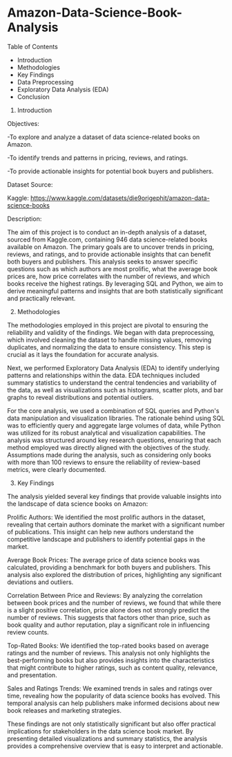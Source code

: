 # Amazon-Data-Science-Book-Analysis
Table of Contents

- Introduction
- Methodologies
- Key Findings
- Data Preprocessing
- Exploratory Data Analysis (EDA)
- Conclusion

  
1. Introduction

Objectives:

-To explore and analyze a dataset of data science-related books on Amazon.

-To identify trends and patterns in pricing, reviews, and ratings.

-To provide actionable insights for potential book buyers and publishers.

Dataset Source:

Kaggle: https://www.kaggle.com/datasets/die9origephit/amazon-data-science-books

Description:

The aim of this project is to conduct an in-depth analysis of a dataset, sourced from Kaggle.com, containing 946 data science-related books available on Amazon. The primary goals are to uncover trends in pricing, reviews, and ratings, and to provide actionable insights that can benefit both buyers and publishers. This analysis seeks to answer specific questions such as which authors are most prolific, what the average book prices are, how price correlates with the number of reviews, and which books receive the highest ratings. By leveraging SQL and Python, we aim to derive meaningful patterns and insights that are both statistically significant and practically relevant. 


2. Methodologies

The methodologies employed in this project are pivotal to ensuring the reliability and validity of the findings. We began with data preprocessing, which involved cleaning the dataset to handle missing values, removing duplicates, and normalizing the data to ensure consistency. This step is crucial as it lays the foundation for accurate analysis.

Next, we performed Exploratory Data Analysis (EDA) to identify underlying patterns and relationships within the data. EDA techniques included summary statistics to understand the central tendencies and variability of the data, as well as visualizations such as histograms, scatter plots, and bar graphs to reveal distributions and potential outliers.

For the core analysis, we used a combination of SQL queries and Python's data manipulation and visualization libraries. The rationale behind using SQL was to efficiently query and aggregate large volumes of data, while Python was utilized for its robust analytical and visualization capabilities. The analysis was structured around key research questions, ensuring that each method employed was directly aligned with the objectives of the study. Assumptions made during the analysis, such as considering only books with more than 100 reviews to ensure the reliability of review-based metrics, were clearly documented.


3. Key Findings

The analysis yielded several key findings that provide valuable insights into the landscape of data science books on Amazon:

Prolific Authors: We identified the most prolific authors in the dataset, revealing that certain authors dominate the market with a significant number of publications. This insight can help new authors understand the competitive landscape and publishers to identify potential gaps in the market.

Average Book Prices: The average price of data science books was calculated, providing a benchmark for both buyers and publishers. This analysis also explored the distribution of prices, highlighting any significant deviations and outliers.

Correlation Between Price and Reviews: By analyzing the correlation between book prices and the number of reviews, we found that while there is a slight positive correlation, price alone does not strongly predict the number of reviews. This suggests that factors other than price, such as book quality and author reputation, play a significant role in influencing review counts.

Top-Rated Books: We identified the top-rated books based on average ratings and the number of reviews. This analysis not only highlights the best-performing books but also provides insights into the characteristics that might contribute to higher ratings, such as content quality, relevance, and presentation.

Sales and Ratings Trends: We examined trends in sales and ratings over time, revealing how the popularity of data science books has evolved. This temporal analysis can help publishers make informed decisions about new book releases and marketing strategies.

These findings are not only statistically significant but also offer practical implications for stakeholders in the data science book market. By presenting detailed visualizations and summary statistics, the analysis provides a comprehensive overview that is easy to interpret and actionable.
